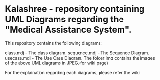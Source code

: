 # Kalashree - repository containing UML Diagrams regarding the "Medical Assistance System".

This repository contains the following diagrams:

class.mdj - The class diagram.
sequence.mdj - The Sequence Diagram.
usecase.mdj - The Use Case Diagram.
The folder img contains the images of the above UML diagrams in JPEG.(for wiki page)

For the explaination regarding each diagrams, please refer the wiki.
